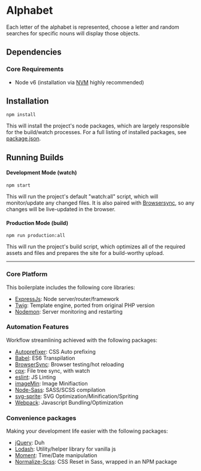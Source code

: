# Alphabet
Each letter of the alphabet is represented, choose a letter and random searches for specific nouns will display those objects.

## Dependencies

### Core Requirements
- Node v6 (installation via [NVM](https://github.com/creationix/nvm) highly recommended)

## Installation
```
npm install
```
This will install the project's node packages, which are largely responsible for the build/watch processes. For a full listing of installed packages, see  [package.json](https://github.com/hardcandyshell/hcs-boilerplate/blob/master/package.json).

## Running Builds
#### Development Mode (watch)
```
npm start
```
This will run the project's default "watch:all" script, which will monitor/update any changed files. It is also paired with [Browsersync](https://github.com/Browsersync/browser-sync), so any changes will be live-updated in the browser.

#### Production Mode (build)
```
npm run production:all
```
This will run the project's build script, which optimizes all of the required assets and files and prepares the site for a build-worthy upload.

---

### Core Platform
This boilerplate includes the following core libraries:
- [ExpressJs](https://github.com/expressjs/express): Node server/router/framework
- [Twig](https://github.com/twigjs/twig.js): Template engine, ported from original PHP version
- [Nodemon](https://github.com/remy/nodemon): Server monitoring and restarting

### Automation Features
Workflow streamlining achieved with the following packages:
- [Autoprefixer](https://github.com/postcss/autoprefixer): CSS Auto prefixing
- [Babel](https://github.com/babel/babel): ES6 Transpilation
- [BrowserSync](https://github.com/BrowserSync/browser-sync): Browser testing/hot reloading
- [cpx](https://github.com/mysticatea/cpx): File tree sync, with watch
- [eslint](https://github.com/eslint/eslint): JS Linting
- [imageMin](https://github.com/imagemin/imagemin): Image Minifiaction
- [Node-Sass](https://github.com/sass/node-sass): SASS/SCSS compilation
- [svg-sprite](https://github.com/jkphl/svg-sprite): SVG Optimization/Minification/Spriting
- [Webpack](https://github.com/webpack/webpack): Javascript Bundling/Optimization

### Convenience packages
Making your development life easier with the following packages:
- [jQuery](https://github.com/jquery/jquery): Duh
- [Lodash](https://github.com/lodash/lodash): Utility/helper library for vanilla js
- [Moment](https://github.com/moment/moment): Time/Date manipulation
- [Normalize-Scss](https://github.com/JohnAlbin/normalize-scss): CSS Reset in Sass, wrapped in an NPM package
